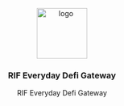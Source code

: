 <p align="middle">
    <img src="https://www.rifos.org/assets/img/logo.svg" alt="logo" height="100" >
</p>
<h3 align="middle">RIF Everyday Defi Gateway</h3>
<p align="middle">
    RIF Everyday Defi Gateway
</p>
